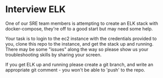 # Interview ELK
One of our SRE team members is attempting to create an ELK stack with docker-compose, they're off to a good start but may need some help.

Your task is to login to the ec2 instance with the credentials provided to you, clone this repo to the instance, and get the stack up and running. There may be some "issues" along the way so please show us your troubleshooting skills by sharing your screen.

If you get ELK up and running please create a git branch, and write an appropriate git comment - you won't be able to 'push' to the repo.
